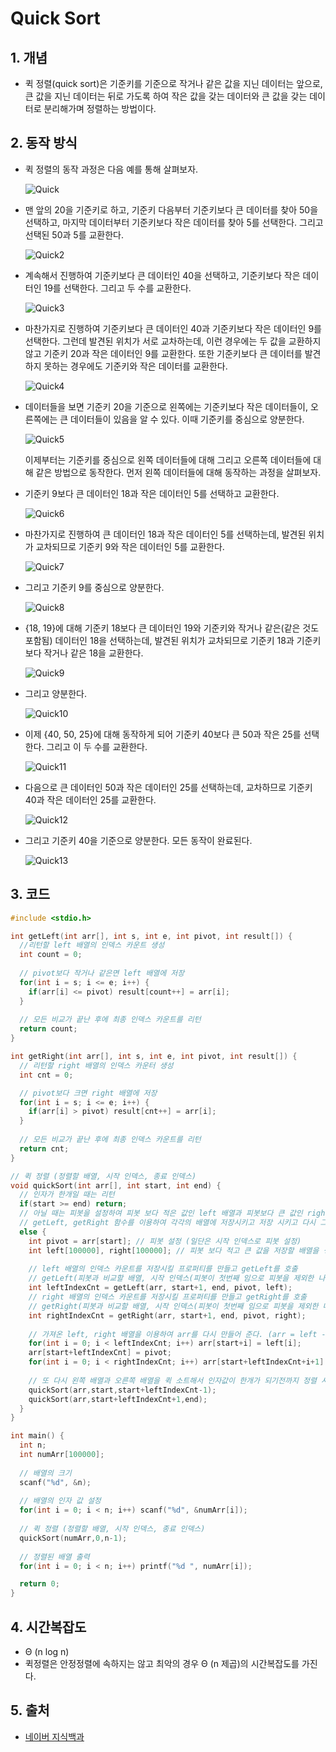 # Quick Sort

## 1. 개념
- 퀵 정렬(quick sort)은 기준키를 기준으로 작거나 같은 값을 지닌 데이터는 앞으로, 큰 값을 지닌 데이터는 뒤로 가도록 하여 작은 값을 갖는 데이터와 큰 값을 갖는 데이터로 분리해가며 정렬하는 방법이다.

## 2. 동작 방식

- 퀵 정렬의 동작 과정은 다음 예를 통해 살펴보자.

  ![Quick](./image/Quick.jpg)

- 맨 앞의 20을 기준키로 하고, 기준키 다음부터 기준키보다 큰 데이터를 찾아 50을 선택하고, 마지막 데이터부터 기준키보다 작은 데이터를 찾아 5를 선택한다. 그리고 선택된 50과 5를 교환한다.

  ![Quick2](./image/Quick2.jpg)

- 계속해서 진행하여 기준키보다 큰 데이터인 40을 선택하고, 기준키보다 작은 데이터인 19를 선택한다. 그리고 두 수를 교환한다.

  ![Quick3](./image/Quick3.jpg)

- 마찬가지로 진행하여 기준키보다 큰 데이터인 40과 기준키보다 작은 데이터인 9를 선택한다. 그런데 발견된 위치가 서로 교차하는데, 이런 경우에는 두 값을 교환하지 않고 기준키 20과 작은 데이터인 9를 교환한다. 또한 기준키보다 큰 데이터를 발견하지 못하는 경우에도 기준키와 작은 데이터를 교환한다.

  ![Quick4](./image/Quick4.jpg)

- 데이터들을 보면 기준키 20을 기준으로 왼쪽에는 기준키보다 작은 데이터들이, 오른쪽에는 큰 데이터들이 있음을 알 수 있다. 이때 기준키를 중심으로 양분한다.

  ![Quick5](./image/Quick5.jpg)
  
  이제부터는 기준키를 중심으로 왼쪽 데이터들에 대해 그리고 오른쪽 데이터들에 대해 같은 방법으로 동작한다. 먼저 왼쪽 데이터들에 대해 동작하는 과정을 살펴보자.

- 기준키 9보다 큰 데이터인 18과 작은 데이터인 5를 선택하고 교환한다.

  ![Quick6](./image/Quick6.jpg)

- 마찬가지로 진행하여 큰 데이터인 18과 작은 데이터인 5를 선택하는데, 발견된 위치가 교차되므로 기준키 9와 작은 데이터인 5를 교환한다.
  
  ![Quick7](./image/Quick7.jpg)
  
- 그리고 기준키 9를 중심으로 양분한다.

  ![Quick8](./image/Quick8.jpg)
  
- {18, 19}에 대해 기준키 18보다 큰 데이터인 19와 기준키와 작거나 같은(같은 것도 포함됨) 데이터인 18을 선택하는데, 발견된 위치가 교차되므로 기준키 18과 기준키보다 작거나 같은 18을 교환한다.

  ![Quick9](./image/Quick9.jpg)
  
- 그리고 양분한다.

  ![Quick10](./image/Quick10.jpg)
  
- 이제 {40, 50, 25}에 대해 동작하게 되어 기준키 40보다 큰 50과 작은 25를 선택한다. 그리고 이 두 수를 교환한다.

  ![Quick11](./image/Quick11.jpg)

- 다음으로 큰 데이터인 50과 작은 데이터인 25를 선택하는데, 교차하므로 기준키 40과 작은 데이터인 25를 교환한다.

  ![Quick12](./image/Quick12.jpg)

- 그리고 기준키 40을 기준으로 양분한다. 모든 동작이 완료된다.

  ![Quick13](./image/Quick13.jpg)

## 3. 코드
```c++
#include <stdio.h>

int getLeft(int arr[], int s, int e, int pivot, int result[]) {
  //리턴할 left 배열의 인덱스 카운트 생성
  int count = 0;
  
  // pivot보다 작거나 같은면 left 배열에 저장
  for(int i = s; i <= e; i++) {
    if(arr[i] <= pivot) result[count++] = arr[i];
  }
  
  // 모든 비교가 끝난 후에 최종 인덱스 카운트를 리턴
  return count;
}

int getRight(int arr[], int s, int e, int pivot, int result[]) {
  // 리턴할 right 배열의 인덱스 카운터 생성
  int cnt = 0;

  // pivot보다 크면 right 배열에 저장  
  for(int i = s; i <= e; i++) {
    if(arr[i] > pivot) result[cnt++] = arr[i];
  }
  
  // 모든 비교가 끝난 후에 최종 인덱스 카운트를 리턴
  return cnt;
}

// 퀵 정렬 (정렬할 배열, 시작 인덱스, 종료 인덱스)
void quickSort(int arr[], int start, int end) {
  // 인자가 한개일 때는 리턴
  if(start >= end) return;
  // 아닐 때는 피봇을 설정하여 피봇 보다 적은 값인 left 배열과 피봇보다 큰 값인 right 배열을 만들어서
  // getLeft, getRight 함수를 이용하여 각각의 배열에 저장시키고 저장 시키고 다시 그 배열을 퀵소트 시킨다.
  else {
    int pivot = arr[start]; // 피봇 설정 (일단은 시작 인덱스로 피봇 설정)
    int left[100000], right[100000]; // 피봇 보다 적고 큰 값을 저장할 배열을 생성
    
    // left 배열의 인덱스 카운트를 저장시킬 프로퍼티를 만들고 getLeft를 호출
    // getLeft(피봇과 비교할 배열, 시작 인덱스(피봇이 첫번째 임으로 피봇을 제외한 나머지), 끝 인덱스, 저장할 left 배열)
    int leftIndexCnt = getLeft(arr, start+1, end, pivot, left);
    // right 배열의 인덱스 카운트를 저장시킬 프로퍼티를 만들고 getRight를 호출
    // getRight(피봇과 비교할 배열, 시작 인덱스(피봇이 첫번째 임으로 피봇을 제외한 나머지), 끝 인덱스, 저장할 left 배열)
    int rightIndexCnt = getRight(arr, start+1, end, pivot, right);
    
    // 가져온 left, right 배열을 이용하여 arr를 다시 만들어 준다. (arr = left - pivot - right 형식으로)
    for(int i = 0; i < leftIndexCnt; i++) arr[start+i] = left[i];
    arr[start+leftIndexCnt] = pivot;
    for(int i = 0; i < rightIndexCnt; i++) arr[start+leftIndexCnt+i+1] = right[i];
    
    // 또 다시 왼쪽 배열과 오른쪽 배열을 퀵 소트해서 인자값이 한개가 되기전까지 정렬 시킨다.
    quickSort(arr,start,start+leftIndexCnt-1);
    quickSort(arr,start+leftIndexCnt+1,end);
  }
}

int main() {
  int n;
  int numArr[100000];
  
  // 배열의 크기
  scanf("%d", &n);
  
  // 배열의 인자 값 설정
  for(int i = 0; i < n; i++) scanf("%d", &numArr[i]);
  
  // 퀵 정렬 (정렬할 배열, 시작 인덱스, 종료 인덱스)
  quickSort(numArr,0,n-1);
  
  // 정렬된 배열 출력
  for(int i = 0; i < n; i++) printf("%d ", numArr[i]);

  return 0;
}
```

## 4. 시간복잡도

- Θ (n log n)
- 퀵정렬은 안정정렬에 속하지는 않고 최악의 경우 Θ (n 제곱)의 시간복잡도를 가진다.

## 5. 출처

- [네이버 지식백과](https://terms.naver.com/entry.nhn?docId=2270444&cid=51173&categoryId=51173)
